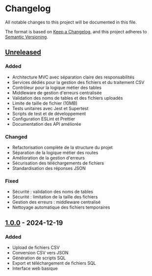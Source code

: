 # Changelog

All notable changes to this project will be documented in this file.

The format is based on [Keep a Changelog](https://keepachangelog.com/en/1.0.0/),
and this project adheres to [Semantic Versioning](https://semver.org/spec/v2.0.0.html).

## [Unreleased]

### Added
- Architecture MVC avec séparation claire des responsabilités
- Services dédiés pour la gestion des fichiers et du traitement CSV
- Contrôleur pour la logique métier des tables
- Middleware de gestion d'erreurs centralisée
- Validation des noms de tables et des fichiers uploadés
- Limite de taille de fichier (10MB)
- Tests unitaires avec Jest et Supertest
- Scripts de test et de développement
- Configuration ESLint et Prettier
- Documentation des API améliorée

### Changed
- Refactorisation complète de la structure du projet
- Séparation de la logique métier des routes
- Amélioration de la gestion d'erreurs
- Sécurisation des téléchargements de fichiers
- Standardisation des réponses JSON

### Fixed
- Sécurité : validation des noms de tables
- Sécurité : limitation de la taille des fichiers
- Gestion des erreurs : middleware centralisé
- Nettoyage automatique des fichiers temporaires

## [1.0.0] - 2024-12-19

### Added
- Upload de fichiers CSV
- Conversion CSV vers JSON
- Génération de scripts SQL
- Export et téléchargement de fichiers SQL
- Interface web basique

[Unreleased]: https://github.com/devOnlyPurple/csv_to_db/compare/v1.0.0...HEAD
[1.0.0]: https://github.com/devOnlyPurple/csv_to_db/releases/tag/v1.0.0

